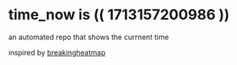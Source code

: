 # time_now is (( 1713157200986 ))

an automated repo that shows the currnent time

inspired by [breakingheatmap](https://github.com/breakingheatmap/breakingheatmap)